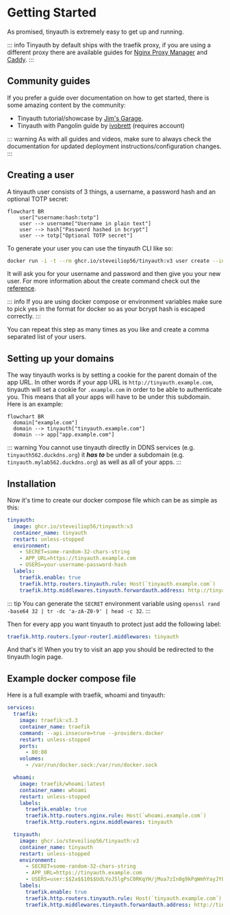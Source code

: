 # Getting Started

As promised, tinyauth is extremely easy to get up and running.

::: info
Tinyauth by default ships with the traefik proxy, if you are using a different proxy there are available guides for [Nginx Proxy Manager](/docs/guides/nginx-proxy-manager) and [Caddy](/docs/community/caddy).
:::

## Community guides

If you prefer a guide over documentation on how to get started, there is some amazing content by the community:

- Tinyauth tutorial/showcase by [Jim's Garage](https://youtube.com/watch?v=qmlHirOpzpc).
- Tinyauth with Pangolin guide by [ivobrett](https://forum.hhf.technology/t/implementing-external-authentication-in-pangolin-using-tinyauth-and-the-middleware-manager/1417) (requires account)

::: warning
As with all guides and videos, make sure to always check the documentation for updated deployment instructions/configuration changes.
:::

## Creating a user

A tinyauth user consists of 3 things, a username, a password hash and an optional TOTP secret:

```mermaid
flowchart BR
    user["username:hash:totp"]
    user --> username["Username in plain text"]
    user --> hash["Password hashed in bcrypt"]
    user --> totp["Optional TOTP secret"]
```

To generate your user you can use the tinyauth CLI like so:

```sh
docker run -i -t --rm ghcr.io/steveiliop56/tinyauth:v3 user create --interactive
```

It will ask you for your username and password and then give you your new user. For more information about the create command check out the [reference](/docs/reference/cli.md#create-user-command).

::: info
If you are using docker compose or environment variables make sure to pick yes in the format for docker so as your bcrypt hash is escaped correctly.
:::

You can repeat this step as many times as you like and create a comma separated list of your users.

## Setting up your domains

The way tinyauth works is by setting a cookie for the parent domain of the app URL. In other words if your app URL is `http://tinyauth.example.com`, tinyauth will set a cookie for `.example.com` in order to be able to authenticate you. This means that all your apps will have to be under this subdomain. Here is an example:

```mermaid
flowchart BR
  domain["example.com"]
  domain --> tinyauth["tinyauth.example.com"]
  domain --> app["app.example.com"]
```

::: warning
You cannot use tinyauth directly in DDNS services (e.g. `tinyauth562.duckdns.org`) it **_has to_** be under a subdomain (e.g. `tinyauth.mylab562.duckdns.org`) as well as all of your apps.
:::

## Installation

Now it's time to create our docker compose file which can be as simple as this:

```yaml
tinyauth:
  image: ghcr.io/steveiliop56/tinyauth:v3
  container_name: tinyauth
  restart: unless-stopped
  environment:
    - SECRET=some-random-32-chars-string
    - APP_URL=https://tinyauth.example.com
    - USERS=your-username-password-hash
  labels:
    traefik.enable: true
    traefik.http.routers.tinyauth.rule: Host(`tinyauth.example.com`)
    traefik.http.middlewares.tinyauth.forwardauth.address: http://tinyauth:3000/api/auth/traefik
```

::: tip
You can generate the `SECRET` environment variable using `openssl rand -base64 32 | tr -dc 'a-zA-Z0-9' | head -c 32`.
:::

Then for every app you want tinyauth to protect just add the following label:

```yaml
traefik.http.routers.[your-router].middlewares: tinyauth
```

And that's it! When you try to visit an app you should be redirected to the tinyauth login page.

## Example docker compose file

Here is a full example with traefik, whoami and tinyauth:

```yaml
services:
  traefik:
    image: traefik:v3.3
    container_name: traefik
    command: --api.insecure=true --providers.docker
    restart: unless-stopped
    ports:
      - 80:80
    volumes:
      - /var/run/docker.sock:/var/run/docker.sock

  whoami:
    image: traefik/whoami:latest
    container_name: whoami
    restart: unless-stopped
    labels:
      traefik.enable: true
      traefik.http.routers.nginx.rule: Host(`whoami.example.com`)
      traefik.http.routers.nginx.middlewares: tinyauth

  tinyauth:
    image: ghcr.io/steveiliop56/tinyauth:v3
    container_name: tinyauth
    restart: unless-stopped
    environment:
      - SECRET=some-random-32-chars-string
      - APP_URL=https://tinyauth.example.com
      - USERS=user:$$2a$$10$$UdLYoJ5lgPsC0RKqYH/jMua7zIn0g9kPqWmhYayJYLaZQ/FTmH2/u # user:password
    labels:
      traefik.enable: true
      traefik.http.routers.tinyauth.rule: Host(`tinyauth.example.com`)
      traefik.http.middlewares.tinyauth.forwardauth.address: http://tinyauth:3000/api/auth/traefik
```
